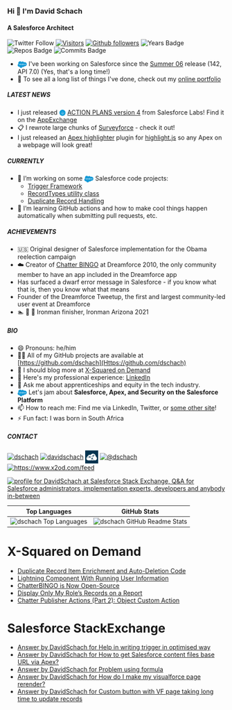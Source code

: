 ### Hi 👋 I'm David Schach

#### A Salesforce Architect

![Twitter Follow](https://img.shields.io/twitter/follow/dschach?style=social)
[![Visitors](https://komarev.com/ghpvc/?username=dschach&label=Profile%20views&color=0e75b6&style=flat)](https://www.github.com/dschach)
[![Github followers](https://img.shields.io/github/followers/dschach?style=social)](https://github.com/dschach)
![Years Badge](https://badges.pufler.dev/years/dschach)
![Repos Badge](https://badges.pufler.dev/repos/dschach)
![Commits Badge](https://badges.pufler.dev/commits/all/dschach)

- <img src="https://raw.githubusercontent.com/dschach/dschach/main/media/Salesforce-logo.png" height="15" style="vertical-align: middle;"/> I've been working on Salesforce since the [Summer 06](https://resources.docs.salesforce.com/142/latest/en-us/sfdc/pdf/salesforce_summer06_release_notes.pdf) release (142, API 7.0) (Yes, that's a long time!)
- 💼 To see all a long list of things I've done, check out my [online portfolio](https://my.visualcv.com/dschach_portfolio/)

##### LATEST NEWS

- I just released <img src="media/labs.png" height="15" width="15" style="vertical-align: middle;"/> [ACTION PLANS version 4](https://github.com/SalesforceLabs/ActionPlansV4) from Salesforce Labs! Find it on the [AppExchange](https://sforce.co/3wWTEqK)
- 📋 I rewrote large chunks of [Surveyforce](https://github.com/SalesforceLabs/survey-force) - check it out!
- I just released an [Apex highlighter](https://github.com/highlightjs/highlightjs-apex) plugin for [highlight.js](https://highlightjs.org/) so any Apex on a webpage will look great!

##### CURRENTLY

- 🔭 I’m working on some <img src="https://raw.githubusercontent.com/dschach/dschach/main/media/Salesforce-logo.png" height="15" style="vertical-align: middle;"/> Salesforce code projects:
  - [Trigger Framework](https://github.com/dschach/salesforce-trigger-framework)
  - [RecordTypes utility class](https://github.com/dschach/record-types)
  - [Duplicate Record Handling](https://github.com/dschach/duplicatehandling)
- 🌱 I’m learning GitHub actions and how to make cool things happen automatically when submitting pull requests, etc.

##### ACHIEVEMENTS

- :us: Original designer of Salesforce implementation for the Obama reelection campaign
- :cloud: Creator of [Chatter BINGO](https://github.com/dschach/ChatterBINGO) at Dreamforce 2010, the only community member to have an app included in the Dreamforce app
- Has surfaced a dwarf error message in Salesforce - if you know what that is, then you know what that means
- Founder of the Dreamforce Tweetup, the first and largest community-led user event at Dreamforce
- :swimmer: :bicyclist: :runner: Ironman finisher, Ironman Arizona 2021

##### BIO

- 😄 Pronouns: he/him
- 👨‍💻 All of my GitHub projects are available at [https://github.com/dschach](Https://github.com/dschach)
- 📝 I should blog more at [X-Squared on Demand](https://www.x2od.com)
- 📄 Here's my professional experience: [LinkedIn](https://www.linkedin.com/in/davidschach/)
- 💬 Ask me about apprenticeships and equity in the tech industry.
- <img src="https://raw.githubusercontent.com/dschach/dschach/main/media/Salesforce-logo.png" height="15" style="vertical-align: middle;"/> Let's jam about **Salesforce, Apex, and Security on the Salesforce Platform**
- 📫 How to reach me: Find me via LinkedIn, Twitter, or [some other site](https://www.duckduckgo.com)!
- ⚡ Fun fact: I was born in South Africa

##### CONTACT

<p align="left">
<a href="https://twitter.com/dschach" target="blank"><img align="center" src="https://raw.githubusercontent.com/rahuldkjain/github-profile-readme-generator/master/src/images/icons/Social/twitter.svg" alt="dschach" height="30" width="40" /></a>
<a href="https://linkedin.com/in/davidschach" target="blank"><img align="center" src="https://raw.githubusercontent.com/rahuldkjain/github-profile-readme-generator/master/src/images/icons/Social/linked-in-alt.svg" alt="davidschach" height="30" width="40" /></a>
<a href="https://salesforce.stackexchange.com/users/dschach" target="blank"><img align="center" src="media/SalesforceStackExchangeLogo.png" alt="dschach" height="30" width="30" /></a>
<a href="https://medium.com/@dschach" target="blank"><img align="center" src="https://raw.githubusercontent.com/rahuldkjain/github-profile-readme-generator/master/src/images/icons/Social/medium.svg" alt="@dschach" height="30" width="40" /></a>
<a href="/https://www.x2od.com/feed" target="blank"><img align="center" src="https://www.x2od.com/wp/wp-content/uploads/FINAL-LOGO_OK_square_whitebg.jpeg" alt="https://www.x2od.com/feed" height="30" width="30" /></a>
</p>

<a href="https://salesforce.stackexchange.com/users/59/davidschach"><img src="https://salesforce.stackexchange.com/users/flair/59.png" width="208" height="58" alt="profile for DavidSchach at Salesforce Stack Exchange, Q&amp;A for Salesforce administrators, implementation experts, developers and anybody in-between" title="profile for DavidSchach at Salesforce Stack Exchange, Q&amp;A for Salesforce administrators, implementation experts, developers and anybody in-between"></a>

|                                                              Top Languages                                                               |                                                     GitHub Stats                                                      |
| :--------------------------------------------------------------------------------------------------------------------------------------: | :-------------------------------------------------------------------------------------------------------------------: |
| ![dschach Top Languages](https://github-readme-stats.vercel.app/api/top-langs?username=dschach&show_icons=true&locale=en&layout=compact) | ![dschach GitHub Readme Stats](https://github-readme-stats.vercel.app/api?username=dschach&show_icons=true&locale=en) |

<!-- ![dschach GitHub Streaks](https://github-readme-streak-stats.herokuapp.com/?user=dschach&) -->

# X-Squared on Demand

<!-- BLOG-POSTS:START -->

- [Duplicate Record Item Enrichment and Auto-Deletion Code](https://www.x2od.com/2022/02/28/duplicate-record-items.html)
- [Lightning Component With Running User Information](https://www.x2od.com/2015/02/27/lightning-component-running-user.html)
- [ChatterBINGO is Now Open-Source](https://www.x2od.com/2014/07/03/chatterbingo-github.html)
- [Display Only My Role’s Records on a Report](https://www.x2od.com/2013/07/22/my-role-records.html)
- [Chatter Publisher Actions &lpar;Part 2&rpar;: Object Custom Action](https://www.x2od.com/2013/07/15/publisher-actions-pt2.html)

<!-- BLOG-POSTS:END -->

# Salesforce StackExchange

<!-- SaleforceStackexchange:START -->

- [Answer by DavidSchach for Help in writing trigger in optimised way](https://salesforce.stackexchange.com/questions/370904/help-in-writing-trigger-in-optimised-way/371001#371001)
- [Answer by DavidSchach for How to get Salesforce content files base URL via Apex?](https://salesforce.stackexchange.com/questions/363290/how-to-get-salesforce-content-files-base-url-via-apex/363525#363525)
- [Answer by DavidSchach for Problem using formula](https://salesforce.stackexchange.com/questions/343899/problem-using-formula/343907#343907)
- [Answer by DavidSchach for How do I make my visualforce page rerender?](https://salesforce.stackexchange.com/questions/342922/how-do-i-make-my-visualforce-page-rerender/343569#343569)
- [Answer by DavidSchach for Custom button with VF page taking long time to update records](https://salesforce.stackexchange.com/questions/343381/custom-button-with-vf-page-taking-long-time-to-update-records/343568#343568)

<!-- SaleforceStackexchange:END -->
